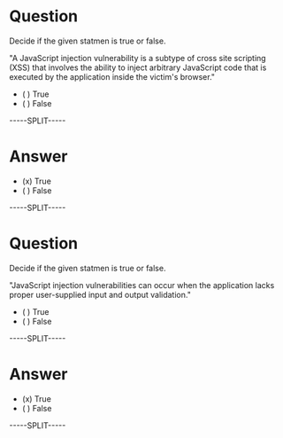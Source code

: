 
# Question

Decide if the given statmen is true or false.

"A JavaScript injection vulnerability is a subtype of cross site scripting (XSS) that involves the ability to inject arbitrary JavaScript code that is executed by the application inside the victim's browser."

* ( ) True
* ( ) False

-----SPLIT-----

# Answer

* (x) True
* ( ) False


-----SPLIT-----


# Question

Decide if the given statmen is true or false.

"JavaScript injection vulnerabilities can occur when the application lacks proper user-supplied input and output validation."

* ( ) True
* ( ) False

-----SPLIT-----

# Answer

* (x) True
* ( ) False


-----SPLIT-----

